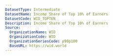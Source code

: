 ```yaml
---
DatasetType: Intermediate
DatasetName: Income Share of Top 10% of Earners
DatasetCode: WID_TOPTEN
Description: Income Share of Top 10% of Earners
Source:
  OrganizationName: WID
  OrganizationCode: WID
  OrganizationSeriesCode: p90p100
  BaseURL: https://wid.world
---
```


